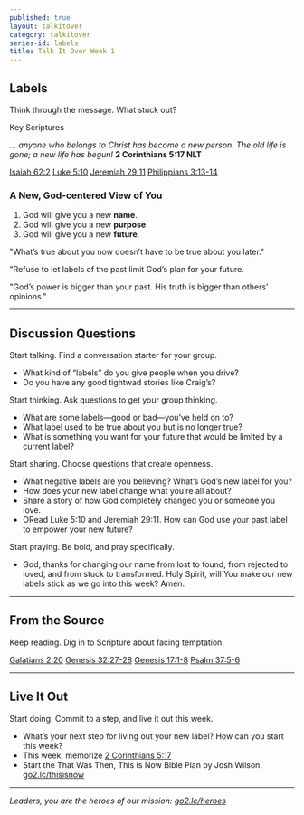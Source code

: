 ```yaml
---
published: true
layout: talkitover
category: talkitover
series-id: labels
title: Talk It Over Week 1
---
```


## Labels
<p class="lead">Think through the message. What stuck out?</p> 

Key Scriptures

_... anyone who belongs to Christ has become a new person. The old life is gone; a new life has begun!_ **2 Corinthians 5:17 NLT**

[Isaiah 62:2](https://www.bible.com/bible/111/isa.62.2.niv) [Luke 5:10](https://www.bible.com/bible/111/luk.5.10.niv) [Jeremiah 29:11](https://www.bible.com/bible/111/jer.29.11.niv) [Philippians 3:13-14](https://bible.com/111/php.3.13-14.niv)

### A New, God-centered View of You

1. God will give you a new **name**.
2. God will give you a new **purpose**.
3. God will give you a new **future**.

"What’s true about you now doesn’t have to be true about you later."

"Refuse to let labels of the past limit God’s plan for your future.

"God’s power is bigger than your past. His truth is bigger than others’ opinions."

* * *

## Discussion Questions
<p class="lead">Start talking. Find a conversation starter for your group.</p> 

* What kind of “labels” do you give people when you drive?
* Do you have any good tightwad stories like Craig’s?

<p class="lead">Start thinking. Ask questions to get your group thinking.</p> 

* What are some labels—good or bad—you’ve held on to?
* What label used to be true about you but is no longer true?
* What is something you want for your future that would be limited by a current label?
 
<p class="lead">Start sharing. Choose questions that create openness.</p> 

* What negative labels are you believing? What’s God’s new
label for you?
* How does your new label change what you’re all about?
* Share a story of how God completely changed you or someone you love.
* ORead Luke 5:10 and Jeremiah 29:11. How can God use your past label to empower your new future?

<p class="lead">Start praying. Be bold, and pray specifically.</p> 

* God, thanks for changing our name from lost to found, from rejected to loved, and from stuck to transformed. Holy Spirit, will You make our new labels stick as we go into this week? Amen.

* * *

## From the Source
<p class="lead">Keep reading. Dig in to Scripture about facing temptation.</p>

[Galatians 2:20](https://bible.com/111/gal.2.20.niv) [Genesis 32:27-28](https://bible.com/111/gen.32.27-28.niv) [Genesis 17:1-8](https://bible.com/111/gen.17.1-8.niv) [Psalm 37:5-6](https://bible.com/111/psa.37.5-6.niv)

* * *

## Live It Out
<p class="lead">Start doing. Commit to a step, and live it out this week.</p>

* What’s your next step for living out your new label? How can you start this week?
* This week, memorize [2 Corinthians 5:17](https://www.bible.com/bible/116/2co.5.17.nlt)
* Start the That Was Then, This Is Now Bible Plan by Josh Wilson. [go2.lc/thisisnow](http://go2.lc/thisisnow)


* * *

_Leaders, you are the heroes of our mission: [go2.lc/heroes](http://leaders.lifechurch.tv/you-are-the-heroes/)_
